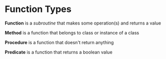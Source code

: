 # Function Types

**Function** is a _subroutine_ that makes some operation(s) and returns a value

**Method** is a function that belongs to class or instance of a class

**Procedure** is a function that doesn't return anything

**Predicate** is a function that returns a boolean value
